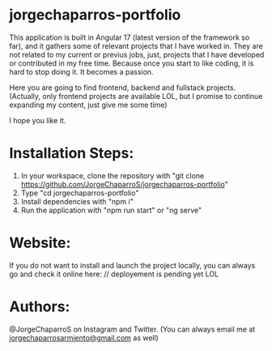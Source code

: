 # jorgechaparros-portfolio
This application is built in Angular 17 (latest version of the framework so far), and it gathers some of relevant projects that I have worked in. They are not related to my current or previus jobs, just, projects that I have developed or contributed in my free time. Because once you start to like coding, it is hard to stop doing it. It becomes a passion. 

Here you are going to find frontend, backend and fullstack projects. (Actually, only frontend projects are available LOL, but I promise to continue expanding my content, just give me some time)

I hope you like it.

# Installation Steps: 
1. In your workspace, clone the repository with "git clone https://github.com/JorgeChaparroS/jorgechaparros-portfolio"
2. Type "cd jorgechaparros-portfolio"
3. Install dependencies with "npm i"
4. Run the application with "npm run start" or "ng serve"

# Website: 
If you do not want to install and launch the project locally, you can always go and check it online here: // deployement is pending yet LOL 

# Authors:
@JorgeChaparroS on Instagram and Twitter. (You can always email me at jorgechaparrosarmiento@gmail.com as well)
